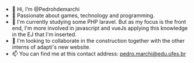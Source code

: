 - 👋 Hi, I’m @Pedrohdemarchi
- 👀 Passionate about games, technology and programming.
- 🌱 I'm currently studying some PHP laravel. But as my focus is the front end, I'm more involved in javascript and vueJs applying this knowledge in the EJ that I'm inserted.
- 💞️ I'm looking to collaborate in the construction together with the other interns of adapti's new website.
- 📫 You can find me at this contact address: pedro.marchi@edu.ufes.br

<!---
Pedrohdemarchi/Pedrohdemarchi is a ✨ special ✨ repository because its `README.md` (this file) appears on your GitHub profile.
You can click the Preview link to take a look at your changes.
--->
